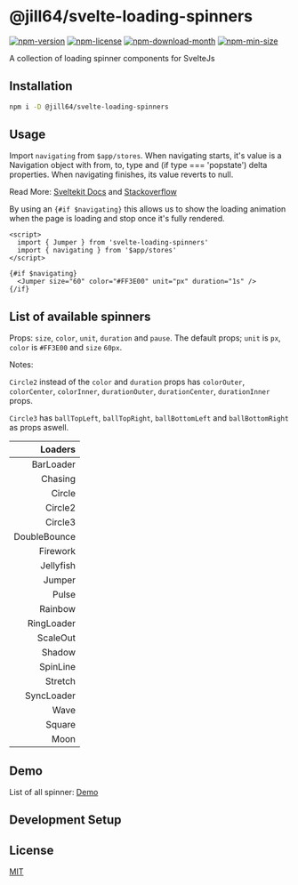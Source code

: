 <!----- BEGIN GHOST DOCS HEADER ----->

# @jill64/svelte-loading-spinners

<!----- BEGIN GHOST DOCS BADGES ----->

<a href="https://npmjs.com/package/@jill64/svelte-loading-spinners"><img src="https://img.shields.io/npm/v/@jill64/svelte-loading-spinners" alt="npm-version" /></a> <a href="https://npmjs.com/package/@jill64/svelte-loading-spinners"><img src="https://img.shields.io/npm/l/@jill64/svelte-loading-spinners" alt="npm-license" /></a> <a href="https://npmjs.com/package/@jill64/svelte-loading-spinners"><img src="https://img.shields.io/npm/dm/@jill64/svelte-loading-spinners" alt="npm-download-month" /></a> <a href="https://npmjs.com/package/@jill64/svelte-loading-spinners"><img src="https://img.shields.io/bundlephobia/min/@jill64/svelte-loading-spinners" alt="npm-min-size" /></a>

<!----- END GHOST DOCS BADGES ----->

A collection of loading spinner components for SvelteJs

<!----- END GHOST DOCS HEADER ----->

## Installation

```bash
npm i -D @jill64/svelte-loading-spinners
```

## Usage

Import `navigating` from `$app/stores`.
When navigating starts, it's value is a Navigation object with from, to, type and (if type === 'popstate') delta properties. When navigating finishes, its value reverts to null.

Read More: [Sveltekit Docs](https://kit.svelte.dev/docs/modules#$app-stores-navigating) and [Stackoverflow](https://stackoverflow.com/questions/70218035/sveltekit-loading-indicator-when-a-page-load-time-threshold-is-exceeded)

By using an `{#if $navigating}` this allows us to show the loading animation when the page is loading and stop once it's fully rendered.

```svelte
<script>
  import { Jumper } from 'svelte-loading-spinners'
  import { navigating } from '$app/stores'
</script>

{#if $navigating}
  <Jumper size="60" color="#FF3E00" unit="px" duration="1s" />
{/if}
```

## List of available spinners

Props: `size`, `color`, `unit`, `duration` and `pause`.
The default props; `unit` is `px`, `color` is `#FF3E00` and `size` `60px`.

Notes:

`Circle2` instead of the `color` and `duration` props has `colorOuter`, `colorCenter`, `colorInner`, `durationOuter`, `durationCenter`, `durationInner` props.

`Circle3` has `ballTopLeft`, `ballTopRight`, `ballBottomLeft` and `ballBottomRight` as props aswell.

|      Loaders |
| -----------: |
|    BarLoader |
|      Chasing |
|       Circle |
|      Circle2 |
|      Circle3 |
| DoubleBounce |
|     Firework |
|    Jellyfish |
|       Jumper |
|        Pulse |
|      Rainbow |
|   RingLoader |
|     ScaleOut |
|       Shadow |
|     SpinLine |
|      Stretch |
|   SyncLoader |
|         Wave |
|       Square |
|         Moon |

## Demo

List of all spinner: [Demo](https://schum123.github.io/svelte-loading-spinners/)

## Development Setup

<!----- BEGIN GHOST DOCS FOOTER ----->

## License

[MIT](LICENSE)

<!----- END GHOST DOCS FOOTER ----->

